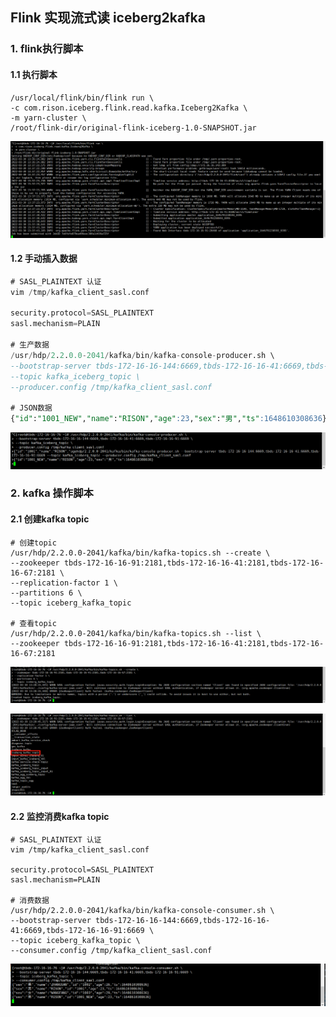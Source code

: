 ## Flink 实现流式读 iceberg2kafka

### 1. flink执行脚本

#### 1.1 执行脚本

``````shell
/usr/local/flink/bin/flink run \
-c com.rison.iceberg.flink.read.kafka.Iceberg2Kafka \
-m yarn-cluster \
/root/flink-dir/original-flink-iceberg-1.0-SNAPSHOT.jar
``````

![image-20220330133756690](..\pic\image-20220330133756690.png)

#### 1.2 手动插入数据

``````sql
# SASL_PLAINTEXT 认证
vim /tmp/kafka_client_sasl.conf

security.protocol=SASL_PLAINTEXT
sasl.mechanism=PLAIN

# 生产数据
/usr/hdp/2.2.0.0-2041/kafka/bin/kafka-console-producer.sh \
--bootstrap-server tbds-172-16-16-144:6669,tbds-172-16-16-41:6669,tbds-172-16-16-91:6669 \
--topic kafka_iceberg_topic \
--producer.config /tmp/kafka_client_sasl.conf

# JSON数据
{"id":"1001_NEW","name":"RISON","age":23,"sex":"男","ts":1648610308636}
``````

![image-20220330140045148](..\pic\image-20220330140045148.png)

### 2.  kafka 操作脚本

#### 2.1 创建kafka topic

``````shell
# 创建topic
/usr/hdp/2.2.0.0-2041/kafka/bin/kafka-topics.sh --create \
--zookeeper tbds-172-16-16-91:2181,tbds-172-16-16-41:2181,tbds-172-16-16-67:2181 \
--replication-factor 1 \
--partitions 6 \
--topic iceberg_kafka_topic

# 查看topic
/usr/hdp/2.2.0.0-2041/kafka/bin/kafka-topics.sh --list \
--zookeeper tbds-172-16-16-91:2181,tbds-172-16-16-41:2181,tbds-172-16-16-67:2181
``````

![image-20220330132829338](..\pic\image-20220330132829338.png)

![image-20220330132913458](..\pic\image-20220330132913458.png)

#### 2.2 监控消费kafka topic

``````shell
# SASL_PLAINTEXT 认证
vim /tmp/kafka_client_sasl.conf

security.protocol=SASL_PLAINTEXT
sasl.mechanism=PLAIN

# 消费数据
/usr/hdp/2.2.0.0-2041/kafka/bin/kafka-console-consumer.sh \
--bootstrap-server tbds-172-16-16-144:6669,tbds-172-16-16-41:6669,tbds-172-16-16-91:6669 \
--topic iceberg_kafka_topic \
--consumer.config /tmp/kafka_client_sasl.conf
``````

![image-20220330135914894](..\pic\image-20220330135914894.png)





